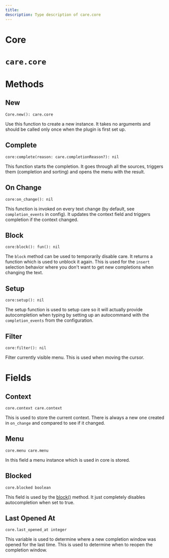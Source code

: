 ```yaml
---
title: 
description: Type description of care.core
---
```

# Core

# `care.core`

# Methods

## New
`Core.new(): care.core`

Use this function to create a new instance. It takes no arguments and should be called only once when the plugin is first set up.

## Complete
`core:complete(reason: care.completionReason?): nil`

This function starts the completion. It goes through all the sources, triggers them (completion and sorting) and opens the menu with the result.

## On Change
`core:on_change(): nil`

This function is invoked on every text change (by default, see `completion_events` in config). It updates the context field and triggers completion if the context changed.

## Block
`core:block(): fun(): nil`

The `block` method can be used to temporarily disable care. It returns a function which is used to unblock it again. This is used for the `insert` selection behavior where you don't want to get new completions when changing the text.

## Setup
`core:setup(): nil`

The setup function is used to setup care so it will actually provide autocompletion when typing by setting up an autocommand with the `completion_events` from the configuration.

## Filter
`core:filter(): nil`

Filter currently visible menu. This is used when moving the cursor.
# Fields

## Context
`core.context care.context`

This is used to store the current context. There is always a new one created in `on_change` and compared to see if it changed.

## Menu
`core.menu care.menu`

In this field a menu instance which is used in core is stored.

## Blocked
`core.blocked boolean`

This field is used by the [block()](#block) method. It just completely disables autocompletion when set to true.

## Last Opened At
`core.last_opened_at integer`

This variable is used to determine where a new completion window was opened for the last time. This is used to determine when to reopen the completion window.
